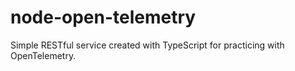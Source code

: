 # node-open-telemetry
Simple RESTful service created with TypeScript for practicing with OpenTelemetry.
